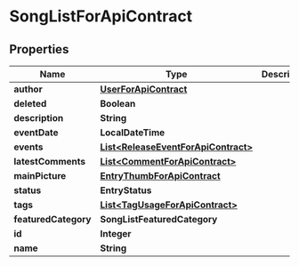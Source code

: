 

# SongListForApiContract

## Properties

Name | Type | Description | Notes
------------ | ------------- | ------------- | -------------
**author** | [**UserForApiContract**](UserForApiContract.md) |  |  [optional]
**deleted** | **Boolean** |  |  [optional]
**description** | **String** |  |  [optional]
**eventDate** | **LocalDateTime** |  |  [optional]
**events** | [**List&lt;ReleaseEventForApiContract&gt;**](ReleaseEventForApiContract.md) |  |  [optional]
**latestComments** | [**List&lt;CommentForApiContract&gt;**](CommentForApiContract.md) |  |  [optional]
**mainPicture** | [**EntryThumbForApiContract**](EntryThumbForApiContract.md) |  |  [optional]
**status** | **EntryStatus** |  |  [optional]
**tags** | [**List&lt;TagUsageForApiContract&gt;**](TagUsageForApiContract.md) |  |  [optional]
**featuredCategory** | **SongListFeaturedCategory** |  |  [optional]
**id** | **Integer** |  |  [optional]
**name** | **String** |  |  [optional]



